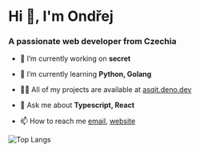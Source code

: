 <h1>Hi 👋, I'm Ondřej</h1>
<h3>A passionate web developer from Czechia</h3>

- 🔭 I’m currently working on **secret**

- 🌱 I’m currently learning **Python, Golang**

- 👨‍💻 All of my projects are available at [asqit.deno.dev](asqit.deno.dev)

- 💬 Ask me about **Typescript, React**

- 📫 How to reach me [email](mailto:ondrejtucek9@gmail.com*), [website](https://asqit.deno.dev)

![Top Langs](https://github-languages-widget.onrender.com/api/v1/top-languages?username=Asqit&dark=false)
